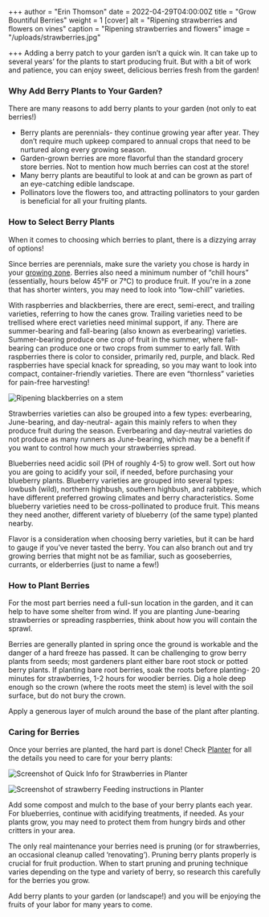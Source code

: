 +++
author = "Erin Thomson"
date = 2022-04-29T04:00:00Z
title = "Grow Bountiful Berries"
weight = 1
[cover]
alt = "Ripening strawberries and flowers on vines"
caption = "Ripening strawberries and flowers"
image = "/uploads/strawberries.jpg"

+++
Adding a berry patch to your garden isn’t a quick win. It can take up to several years’ for the plants to start producing fruit. But with a bit of work and patience, you can enjoy sweet, delicious berries fresh from the garden!

### Why Add Berry Plants to Your Garden?

There are many reasons to add berry plants to your garden (not only to eat berries!)

* Berry plants are perennials- they continue growing year after year. They don’t require much upkeep compared to annual crops that need to be nurtured along every growing season.
* Garden-grown berries are more flavorful than the standard grocery store berries. Not to mention how much berries can cost at the store!
* Many berry plants are beautiful to look at and can be grown as part of an eye-catching edible landscape.
* Pollinators love the flowers too, and attracting pollinators to your garden is beneficial for all your fruiting plants.

### How to Select Berry Plants

When it comes to choosing which berries to plant, there is a dizzying array of options!

Since berries are perennials, make sure the variety you chose is hardy in your [growing zone](https://blog.planter.garden/posts/know-where-you-grow-hardiness-zones-and-frost-dates/). Berries also need a minimum number of “chill hours” (essentially, hours below 45°F or 7°C) to produce fruit. If you're in a zone that has shorter winters, you may need to look into “low-chill” varieties.

With raspberries and blackberries, there are erect, semi-erect, and trailing varieties, referring to how the canes grow. Trailing varieties need to be trellised where erect varieties need minimal support, if any. There are summer-bearing and fall-bearing (also known as everbearing) varieties. Summer-bearing produce one crop of fruit in the summer, where fall-bearing can produce one or two crops from summer to early fall. With raspberries there is color to consider, primarily red, purple, and black. Red raspberries have special knack for spreading, so you may want to look into compact, container-friendly varieties. There are even “thornless” varieties for pain-free harvesting!

![Ripening blackberries on a stem](/uploads/blackberries.jpg)

Strawberries varieties can also be grouped into a few types: everbearing, June-bearing, and day-neutral- again this mainly refers to when they produce fruit during the season. Everbearing and day-neutral varieties do not produce as many runners as June-bearing, which may be a benefit if you want to control how much your strawberries spread.

Blueberries need acidic soil (PH of roughly 4-5) to grow well. Sort out how you are going to acidify your soil, if needed, before purchasing your blueberry plants. Blueberry varieties are grouped into several types: lowbush (wild), northern highbush, southern highbush, and rabbiteye, which have different preferred growing climates and berry characteristics. Some blueberry varieties need to be cross-pollinated to produce fruit. This means they need another, different variety of blueberry (of the same type) planted nearby.

Flavor is a consideration when choosing berry varieties, but it can be hard to gauge if you’ve never tasted the berry. You can also branch out and try growing berries that might not be as familiar, such as gooseberries, currants, or elderberries (just to name a few!)

### How to Plant Berries

For the most part berries need a full-sun location in the garden, and it can help to have some shelter from wind. If you are planting June-bearing strawberries or spreading raspberries, think about how you will contain the sprawl.

Berries are generally planted in spring once the ground is workable and the danger of a hard freeze has passed. It can be challenging to grow berry plants from seeds; most gardeners plant either bare root stock or potted berry plants. If planting bare root berries, soak the roots before planting- 20 minutes for strawberries, 1-2 hours for woodier berries. Dig a hole deep enough so the crown (where the roots meet the stem) is level with the soil surface, but do not bury the crown.

Apply a generous layer of mulch around the base of the plant after planting.

### Caring for Berries

Once your berries are planted, the hard part is done! Check [Planter](https://planter.garden/) for all the details you need to care for your berry plants:

![Screenshot of Quick Info for Strawberries in Planter](/uploads/strawberry-quick-info.jpg)

![Screenshot of strawberry Feeding instructions in Planter](/uploads/strawberry-feeding.jpg)

Add some compost and mulch to the base of your berry plants each year. For blueberries, continue with acidifying treatments, if needed. As your plants grow, you may need to protect them from hungry birds and other critters in your area.

The only real maintenance your berries need is pruning (or for strawberries, an occasional cleanup called ‘renovating’). Pruning berry plants properly is crucial for fruit production. When to start pruning and pruning technique varies depending on the type and variety of berry, so research this carefully for the berries you grow.

Add berry plants to your garden (or landscape!) and you will be enjoying the fruits of your labor for many years to come.